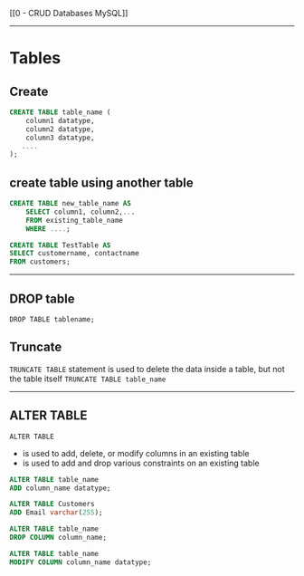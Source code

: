 [[0 - CRUD Databases MySQL]]

---
# Tables
## Create
```sql
CREATE TABLE table_name (
    column1 datatype,
    column2 datatype,
    column3 datatype,
   ....
);

```

## create table using another table
```sql
CREATE TABLE new_table_name AS
    SELECT column1, column2,...
    FROM existing_table_name
    WHERE ....;
```

```sql
CREATE TABLE TestTable AS
SELECT customername, contactname
FROM customers;
```


---
## DROP table

`DROP TABLE tablename;`


## Truncate

`TRUNCATE TABLE` statement is used to delete the data inside a table, but not the table itself
`TRUNCATE TABLE table_name`

---

## ALTER TABLE
`ALTER TABLE ` 
- is used to add, delete, or modify columns in an existing table
- is used to add and drop various constraints on an existing table

```sql
ALTER TABLE table_name
ADD column_name datatype;
```

```sql
ALTER TABLE Customers
ADD Email varchar(255);
```

```sql
ALTER TABLE table_name
DROP COLUMN column_name;
```

```sql
ALTER TABLE table_name
MODIFY COLUMN column_name datatype;
```
